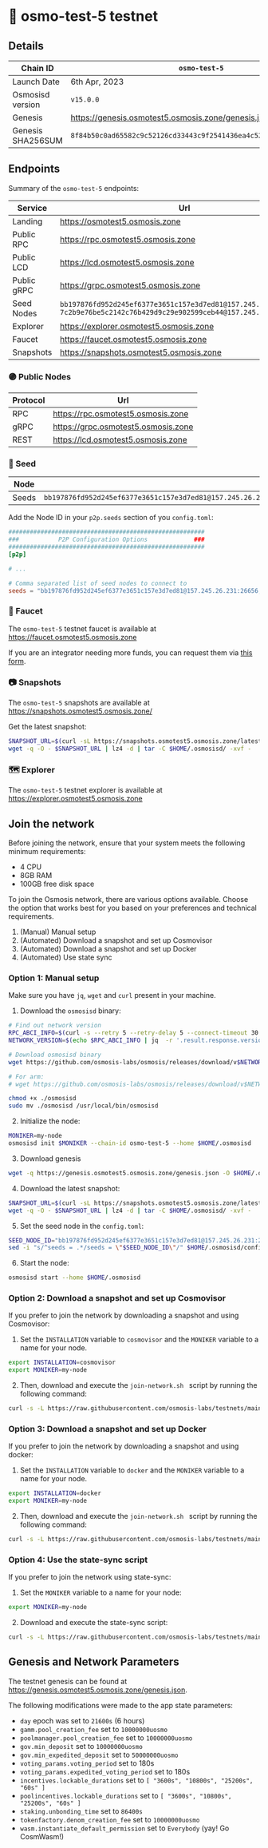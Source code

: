 # 🧪 osmo-test-5 testnet

## Details

| Chain ID          | `osmo-test-5`                                                      |
|-------------------|--------------------------------------------------------------------|
| Launch Date       | 6th Apr, 2023                                                      |
| Osmosisd version  | `v15.0.0`                                                          |
| Genesis           | <https://genesis.osmotest5.osmosis.zone/genesis.json>              |
| Genesis SHA256SUM | `8f84b50c0ad65582c9c52126cd33443c9f2541436ea4c525106ed9b58f7c9ef9` |

## Endpoints

Summary of the `osmo-test-5` endpoints:

| Service     | Url                                                                                                                                   |
|-------------|---------------------------------------------------------------------------------------------------------------------------------------|
| Landing     | <https://osmotest5.osmosis.zone>                                                                                                      |
| Public RPC  | <https://rpc.osmotest5.osmosis.zone>                                                                                                  |
| Public LCD  | <https://lcd.osmotest5.osmosis.zone>                                                                                                  |
| Public gRPC | <https://grpc.osmotest5.osmosis.zone>                                                                                                 |
| Seed Nodes  | `bb197876fd952d245ef6377e3651c157e3d7ed81@157.245.26.231:26656` <br/> `7c2b9e76be5c2142c76b429d9c29e902599ceb44@157.245.21.183:26656` |
| Explorer    | <https://explorer.osmotest5.osmosis.zone>                                                                                             |
| Faucet      | <https://faucet.osmotest5.osmosis.zone>                                                                                               |
| Snapshots   | <https://snapshots.osmotest5.osmosis.zone>                                                                                            |

### 🟣 Public Nodes

| Protocol | Url                                   |
|----------|---------------------------------------|
| RPC      | <https://rpc.osmotest5.osmosis.zone>  |
| gRPC     | <https://grpc.osmotest5.osmosis.zone> |
| REST     | <https://lcd.osmotest5.osmosis.zone>  |

### 🌱 Seed

| Node  | ID                                                                                                                            |
|-------|-------------------------------------------------------------------------------------------------------------------------------|
| Seeds | `bb197876fd952d245ef6377e3651c157e3d7ed81@157.245.26.231:26656,7c2b9e76be5c2142c76b429d9c29e902599ceb44@157.245.21.183:26656` |

Add the Node ID in your `p2p.seeds` section of you `config.toml`:

```toml
#######################################################
###           P2P Configuration Options             ###
#######################################################
[p2p]

# ...

# Comma separated list of seed nodes to connect to
seeds = "bb197876fd952d245ef6377e3651c157e3d7ed81@157.245.26.231:26656,7c2b9e76be5c2142c76b429d9c29e902599ceb44@157.245.21.183:26656"
```

### 🚰 Faucet

The `osmo-test-5` testnet faucet is available at <https://faucet.osmotest5.osmosis.zone>

If you are an integrator needing more funds, you can request them via [this form](https://form-integrators.osmotest5.osmosis.zone).

### 📷 Snapshots

The `osmo-test-5` snapshots are available at <https://snapshots.osmotest5.osmosis.zone/>

Get the latest snapshot:

```bash
SNAPSHOT_URL=$(curl -sL https://snapshots.osmotest5.osmosis.zone/latest)
wget -q -O - $SNAPSHOT_URL | lz4 -d | tar -C $HOME/.osmosisd/ -xvf -
```

### 🗺️ Explorer

The `osmo-test-5` testnet explorer is available at <https://explorer.osmotest5.osmosis.zone>

## Join the network

Before joining the network, ensure that your system meets the following minimum requirements:

- 4 CPU
- 8GB RAM
- 100GB free disk space

To join the Osmosis network, there are various options available. Choose the option that works best for you based on your preferences and technical requirements.

1. (Manual) Manual setup
2. (Automated) Download a snapshot and set up Cosmovisor
3. (Automated) Download a snapshot and set up Docker
4. (Automated) Use state sync

###  Option 1: Manual setup

Make sure you have `jq`, `wget` and `curl` present in your machine.

1. Download the `osmosisd` binary: 

```bash
# Find out network version           
RPC_ABCI_INFO=$(curl -s --retry 5 --retry-delay 5 --connect-timeout 30 -H "Accept: application/json" https://rpc.osmotest5.osmosis.zone/abci_info)
NETWORK_VERSION=$(echo $RPC_ABCI_INFO | jq  -r '.result.response.version')

# Download osmosisd binary
wget https://github.com/osmosis-labs/osmosis/releases/download/v$NETWORK_VERSION/osmosisd-$NETWORK_VERSION-linux-amd64 -O ./osmosisd

# For arm:
# wget https://github.com/osmosis-labs/osmosis/releases/download/v$NETWORK_VERSION/osmosisd-$NETWORK_VERSION-linux-arm64 -O ./osmosisd

chmod +x ./osmosisd
sudo mv ./osmosisd /usr/local/bin/osmosisd
```

2. Initialize the node:

```bash
MONIKER=my-node
osmosisd init $MONIKER --chain-id osmo-test-5 --home $HOME/.osmosisd
```

3. Download genesis 

```bash
wget -q https://genesis.osmotest5.osmosis.zone/genesis.json -O $HOME/.osmosisd/config/genesis.json
```

4. Download the latest snapshot:

```bash
SNAPSHOT_URL=$(curl -sL https://snapshots.osmotest5.osmosis.zone/latest)
wget -q -O - $SNAPSHOT_URL | lz4 -d | tar -C $HOME/.osmosisd/ -xvf -
```

5. Set the seed node in the `config.toml`:

```bash
SEED_NODE_ID="bb197876fd952d245ef6377e3651c157e3d7ed81@157.245.26.231:26656,7c2b9e76be5c2142c76b429d9c29e902599ceb44@157.245.21.183:26656"
sed -i "s/^seeds = .*/seeds = \"$SEED_NODE_ID\"/" $HOME/.osmosisd/config/config.toml
```

6. Start the node:

```bash
osmosisd start --home $HOME/.osmosisd
```

###  Option 2: Download a snapshot and set up Cosmovisor

If you prefer to join the network by downloading a snapshot and using Cosmovisor:

1. Set the `INSTALLATION` variable to `cosmovisor` and the `MONIKER` variable to a name for your node. 

```bash
export INSTALLATION=cosmovisor 
export MONIKER=my-node
```

2. Then, download and execute the `join-network.sh ` script by running the following command:

```bash
curl -s -L https://raw.githubusercontent.com/osmosis-labs/testnets/main/testnets/osmo-test-5/scripts/join-snapshot.sh | bash -s $INSTALLATION $MONIKER
```

###  Option 3: Download a snapshot and set up Docker

If you prefer to join the network by downloading a snapshot and using docker:

1. Set the `INSTALLATION` variable to `docker` and the `MONIKER` variable to a name for your node. 

```bash
export INSTALLATION=docker 
export MONIKER=my-node
```

2. Then, download and execute the `join-network.sh ` script by running the following command:

```bash
curl -s -L https://raw.githubusercontent.com/osmosis-labs/testnets/main/testnets/osmo-test-5/scripts/join-snapshot.sh | bash -s $INSTALLATION $MONIKER
```

### Option 4: Use the state-sync script

If you prefer to join the network using state-sync:

1. Set the `MONIKER` variable to a name for your node:

```bash
export MONIKER=my-node
```

2. Download and execute the state-sync script:

```bash
curl -s -L https://raw.githubusercontent.com/osmosis-labs/testnets/main/testnets/osmo-test-5/scripts/join-state-sync.sh | bash -s $MONIKER
```

## Genesis and Network Parameters

The testnet genesis can be found at <https://genesis.osmotest5.osmosis.zone/genesis.json>.

The following modifications were made to the app state parameters:

- `day` epoch was set to `21600s` (6 hours)
- `gamm.pool_creation_fee` set to `10000000uosmo`
- `poolmanager.pool_creation_fee` set to `10000000uosmo`
- `gov.min_deposit` set to `10000000uosmo`
- `gov.min_expedited_deposit` set to `50000000uosmo`
- `voting_params.voting_period` set to 180s
- `voting_params.expedited_voting_period` set to 180s
- `incentives.lockable_durations` set to `[ "3600s", "10800s", "25200s", "60s" ]`
- `poolincentives.lockable_durations` set to `[ "3600s", "10800s", "25200s", "60s" ]`
- `staking.unbonding_time` set to `86400s`
- `tokenfactory.denom_creation_fee` set to `10000000uosmo`
- `wasm.instantiate_default_permission` set to `Everybody` (yay! Go CosmWasm!)
